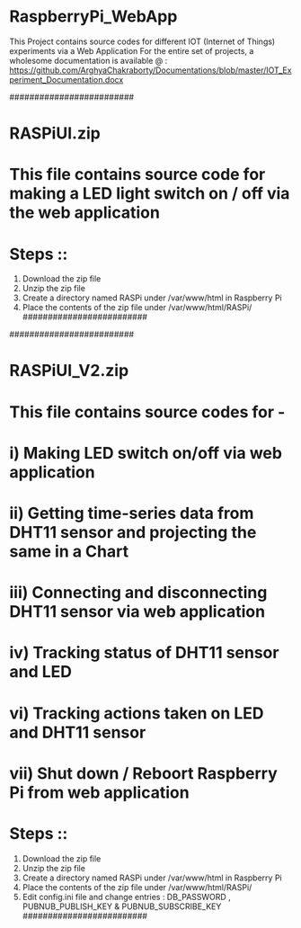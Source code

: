 # RaspberryPi_WebApp
This Project contains source codes for different IOT (Internet of Things) experiments via a Web Application
For the entire set of projects, a wholesome documentation is available @ : https://github.com/ArghyaChakraborty/Documentations/blob/master/IOT_Experiment_Documentation.docx 

#########################
# RASPiUI.zip
# This file contains source code for making a LED light switch on / off via the web application
# Steps ::
1. Download the zip file
2. Unzip the zip file
3. Create a directory named RASPi under /var/www/html in Raspberry Pi
4. Place the contents of the zip file under /var/www/html/RASPi/
#########################

#########################
# RASPiUI_V2.zip
# This file contains source codes for -
# i) Making LED switch on/off via web application
# ii) Getting time-series data from DHT11 sensor and projecting the same in a Chart
# iii) Connecting and disconnecting DHT11 sensor via web application
# iv) Tracking status of DHT11 sensor and LED
# vi) Tracking actions taken on LED and DHT11 sensor
# vii) Shut down / Reboort Raspberry Pi from web application
# Steps ::
1. Download the zip file
2. Unzip the zip file
3. Create a directory named RASPi under /var/www/html in Raspberry Pi
4. Place the contents of the zip file under /var/www/html/RASPi/
5. Edit config.ini file and change entries : DB_PASSWORD , PUBNUB_PUBLISH_KEY & PUBNUB_SUBSCRIBE_KEY
#########################
